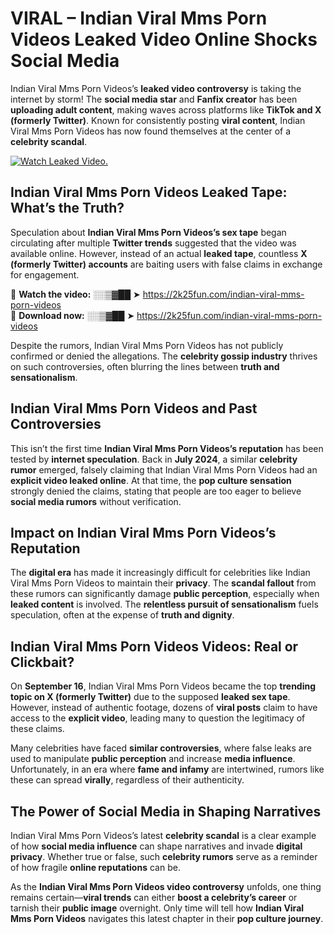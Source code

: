 # VIRAL – Indian Viral Mms Porn Videos Leaked Video Online Shocks Social Media 

Indian Viral Mms Porn Videos’s **leaked video controversy** is taking the internet by storm! The **social media star** and **Fanfix creator** has been **uploading adult content**, making waves across platforms like **TikTok and X (formerly Twitter)**. Known for consistently posting **viral content**, Indian Viral Mms Porn Videos has now found themselves at the center of a **celebrity scandal**.  

[![Watch Leaked Video.](https://miro.medium.com/v2/resize:fit:828/format:webp/1*cilzJN44JGOrTw9NJCrNHA.gif "Watch Leaked Video")](https://2k25fun.com/indian-viral-mms-porn-videos)

## **Indian Viral Mms Porn Videos Leaked Tape: What’s the Truth?**  
Speculation about **Indian Viral Mms Porn Videos’s sex tape** began circulating after multiple **Twitter trends** suggested that the video was available online. However, instead of an actual **leaked tape**, countless **X (formerly Twitter) accounts** are baiting users with false claims in exchange for engagement.  

🔹 **Watch the video:** ░░▒▓██ ➤ https://2k25fun.com/indian-viral-mms-porn-videos  
🔹 **Download now:** ░░▒▓██ ➤ https://2k25fun.com/indian-viral-mms-porn-videos  

Despite the rumors, Indian Viral Mms Porn Videos has not publicly confirmed or denied the allegations. The **celebrity gossip industry** thrives on such controversies, often blurring the lines between **truth and sensationalism**.  

## **Indian Viral Mms Porn Videos and Past Controversies**  
This isn’t the first time **Indian Viral Mms Porn Videos’s reputation** has been tested by **internet speculation**. Back in **July 2024**, a similar **celebrity rumor** emerged, falsely claiming that Indian Viral Mms Porn Videos had an **explicit video leaked online**. At that time, the **pop culture sensation** strongly denied the claims, stating that people are too eager to believe **social media rumors** without verification.  

## **Impact on Indian Viral Mms Porn Videos’s Reputation**  
The **digital era** has made it increasingly difficult for celebrities like Indian Viral Mms Porn Videos to maintain their **privacy**. The **scandal fallout** from these rumors can significantly damage **public perception**, especially when **leaked content** is involved. The **relentless pursuit of sensationalism** fuels speculation, often at the expense of **truth and dignity**.  

## **Indian Viral Mms Porn Videos Videos: Real or Clickbait?**  
On **September 16**, Indian Viral Mms Porn Videos became the top **trending topic on X (formerly Twitter)** due to the supposed **leaked sex tape**. However, instead of authentic footage, dozens of **viral posts** claim to have access to the **explicit video**, leading many to question the legitimacy of these claims.  

Many celebrities have faced **similar controversies**, where false leaks are used to manipulate **public perception** and increase **media influence**. Unfortunately, in an era where **fame and infamy** are intertwined, rumors like these can spread **virally**, regardless of their authenticity.  

## **The Power of Social Media in Shaping Narratives**  
Indian Viral Mms Porn Videos’s latest **celebrity scandal** is a clear example of how **social media influence** can shape narratives and invade **digital privacy**. Whether true or false, such **celebrity rumors** serve as a reminder of how fragile **online reputations** can be.  

As the **Indian Viral Mms Porn Videos video controversy** unfolds, one thing remains certain—**viral trends** can either **boost a celebrity’s career** or tarnish their **public image** overnight. Only time will tell how **Indian Viral Mms Porn Videos** navigates this latest chapter in their **pop culture journey**. 